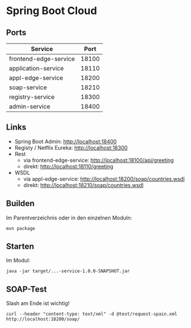 # Spring Boot Cloud

## Ports

| Service               | Port   |
| --------------------- | ------ |
| frontend-edge-service | 18100  |
| application-service   | 18110  |
| appl-edge-service     | 18200  |
| soap-service          | 18210  |
| registry-service      | 18300  |
| admin-service         | 18400  |

## Links
* Spring Boot Admin: [http://localhost:18400](http://localhost:18400)
* Registy / Netflix Eureka: [http://localhost:18300](http://localhost:18300)
* Rest 
     * via frontend-edge-service: [http://localhost:18100/api/greeting](http://localhost:18100/api/greeting)
     * direkt: [http://localhost:18110/greeting](http://localhost:18110/greeting)
* WSDL
     * via appl-edge-service: [http://localhost:18200/soap/countries.wsdl](http://localhost:18200/soap/countries.wsdl)
     * direkt: [http://localhost:18210/soap/countries.wsdl](http://localhost:18210/soap/countries.wsdl)

## Builden

Im Parentverzeichnis oder in den einzelnen Moduln:

    mvn package

## Starten

Im Modul:

    java -jar target/...-service-1.0.0-SNAPSHOT.jar
    
## SOAP-Test

Slash am Ende ist wichtig!

    curl --header "content-type: text/xml" -d @test/request-spain.xml http://localhost:18200/soap/